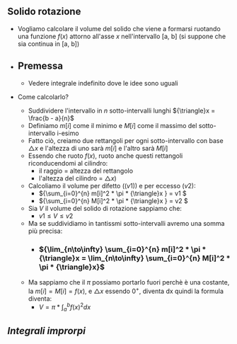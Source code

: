 ## **Solido rotazione**

- Vogliamo calcolare il volume del solido che viene a formarsi ruotando una funzione $f(x)$ attorno all'asse $x$ nell'intervallo [a, b] (si suppone che sia continua in [a, b])

- ## Premessa
    - Vedere integrale indefinito dove le idee sono uguali

- Come calcolarlo?
    - Suddividere l'intervallo in $n$ sotto-intervalli lunghi ${\triangle}x = \frac{b - a}{n}$
    - Definiamo $m[i]$ come il minimo e $M[i]$ come il massimo del sotto-intervallo i-esimo
    - Fatto ciò, creiamo due rettangoli per ogni sotto-intervallo con base ${\triangle}x$ e l'altezza di uno sarà $m[i]$ e l'altro sarà $M[i]$
    - Essendo che ruoto $f(x)$, ruoto anche questi rettangoli riconducendomi al cilindro:
         - il raggio = altezza del rettangolo
         - l'altezza del cilindro = ${\triangle}x$)
    - Calcoliamo il volume per difetto (($v1$)) e per eccesso ($v2$):
        - ${\sum_{i=0}^{n} m[i]^2 * \pi * {\triangle}x } = v1 $     
        - ${\sum_{i=0}^{n} M[i]^2 * \pi * {\triangle}x } = v2 $
    - Sia $V$ il volume del solido di rotazione sappiamo che:
        - $v1 \leq V \leq v2$
    - Ma se suddividiamo in tantissmi sotto-intervalli avremo una somma più precisa:
        - ### ${\lim_{n\to\infty} \sum_{i=0}^{n} m[i]^2 * \pi * {\triangle}x = \lim_{n\to\infty} \sum_{i=0}^{n} M[i]^2 * \pi * {\triangle}x}$
    - Ma sappiamo che il $\pi$ possiamo portarlo fuori perchè è una costante, la $m[i] = M[i] = f(x)$, e ${\triangle}x$ essendo $0^+$, diventa dx quindi la formula diventa:
        - $V = \pi * {\int_{a}^{b} f(x)^2 dx}$ 

## ***Integrali improrpi***

